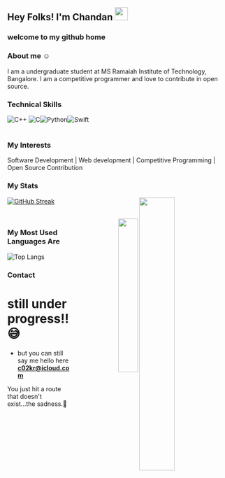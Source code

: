 ## Hey Folks! I'm Chandan   <img src="https://raw.githubusercontent.com/MartinHeinz/MartinHeinz/master/wave.gif" width="30px">
### welcome to my github home
### About me  ☺️
I am a undergraduate student at MS Ramaiah Institute of Technology, Bangalore. I am a competitive programmer and love to contribute in  open source.



### Technical Skills
<img alt="C++" src="https://img.shields.io/badge/c++-%2300599C.svg?style=for-the-badge&logo=c%2B%2B&logoColor=white"/>
<img alt="C" src="https://img.shields.io/badge/c-%2300599C.svg?style=for-the-badge&logo=c&logoColor=white"/><img alt="Python" src="https://img.shields.io/badge/python-%2314354C.svg?style=for-the-badge&logo=python&logoColor=white"/><img alt="Swift" src="https://img.shields.io/badge/swift-%23FA7343.svg?style=for-the-badge&logo=swift&logoColor=white"/>

<br />
<br />

### My Interests

Software Development | Web development | Competitive Programming | Open Source Contribution


### My Stats
[![GitHub Streak](http://github-readme-streak-stats.herokuapp.com?user=c02kr&theme=graywhite&background=000000&border=DDD9D6&stroke=FFFCFD&ring=F8FF02&fire=FF6E0F&currStreakNum=FEFFF9&sideNums=FFFFFF&currStreakLabel=FFCD9B&sideLabels=FFFFFF&dates=5B3BDD)](https://git.io/streak-stats)<img  src="https://github-readme-stats.vercel.app/api?username=c02kr&show_icons=true&hide_border=true&theme=dark" width="40%" align="right" >

<br>
<div align="right">
<img  src="https://visitor-badge.laobi.icu/badge?page_id=c02kr.c02kr" width="30%" align="right" >

</div>
<!-- ![My Github status](https://github-readme-stats.vercel.app/api?username=c02kr&count_private=true&show_icons=true&theme=radical) -->


### My Most Used Languages Are

![Top Langs](https://github-readme-stats.vercel.app/api/top-langs/?username=c02kr&show_icons=true&theme=radical)


### Contact

# still under progress!!😅

- but you can still say me hello here **c02kr@icloud.com**

You just hit a route that doesn't exist...the sadness.🤟
